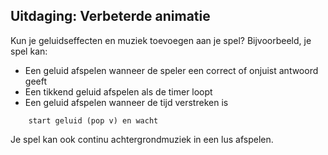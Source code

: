 ## Uitdaging: Verbeterde animatie

Kun je geluidseffecten en muziek toevoegen aan je spel? Bijvoorbeeld, je spel kan:

+ Een geluid afspelen wanneer de speler een correct of onjuist antwoord geeft
+ Een tikkend geluid afspelen als de timer loopt
+ Een geluid afspelen wanneer de tijd verstreken is

```blocks3
    start geluid (pop v) en wacht
```

Je spel kan ook continu achtergrondmuziek in een lus afspelen.